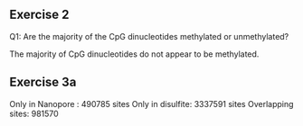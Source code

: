 ## Exercise 2 ##

Q1: Are the majority of the CpG dinucleotides methylated or unmethylated?

The majority of CpG dinucleotides do not appear to be methylated.

## Exercise 3a ##
Only in Nanopore : 490785 sites
Only in disulfite: 3337591 sites
Overlapping sites: 981570